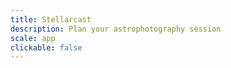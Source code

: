 ```yaml
---
title: Stellarcast
description: Plan your astrophotography session
scale: app
clickable: false
---
```

